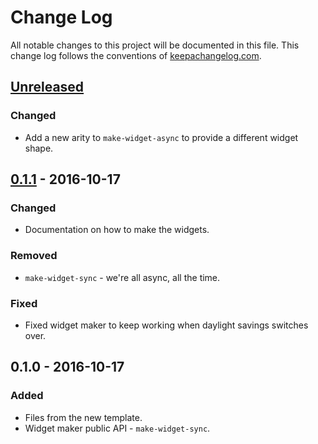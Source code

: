 # Change Log
All notable changes to this project will be documented in this file. This change log follows the conventions of [keepachangelog.com](http://keepachangelog.com/).

## [Unreleased]
### Changed
- Add a new arity to `make-widget-async` to provide a different widget shape.

## [0.1.1] - 2016-10-17
### Changed
- Documentation on how to make the widgets.

### Removed
- `make-widget-sync` - we're all async, all the time.

### Fixed
- Fixed widget maker to keep working when daylight savings switches over.

## 0.1.0 - 2016-10-17
### Added
- Files from the new template.
- Widget maker public API - `make-widget-sync`.

[Unreleased]: https://github.com/your-name/alumbra.parser/compare/0.1.1...HEAD
[0.1.1]: https://github.com/your-name/alumbra.parser/compare/0.1.0...0.1.1
